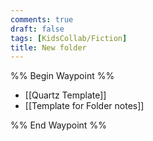 ```yaml
---
comments: true
draft: false
tags: [KidsCollab/Fiction]
title: New folder
---
```

%% Begin Waypoint %%

- [[Quartz Template]]
- [[Template for Folder notes]]

%% End Waypoint %%
